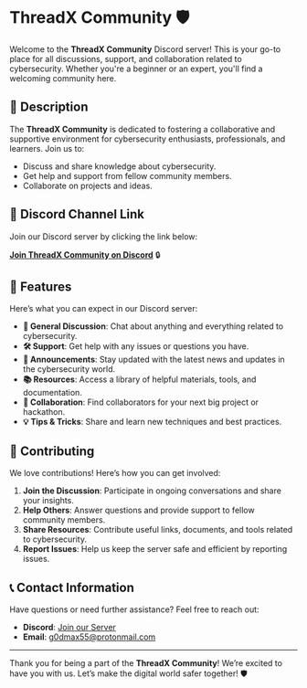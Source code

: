 # ThreadX Community 🛡️

Welcome to the **ThreadX Community** Discord server! This is your go-to place for all discussions, support, and collaboration related to cybersecurity. Whether you're a beginner or an expert, you'll find a welcoming community here.

## 📜 Description

The **ThreadX Community** is dedicated to fostering a collaborative and supportive environment for cybersecurity enthusiasts, professionals, and learners. Join us to:

- Discuss and share knowledge about cybersecurity.
- Get help and support from fellow community members.
- Collaborate on projects and ideas.

## 🔗 Discord Channel Link

Join our Discord server by clicking the link below:

[**Join ThreadX Community on Discord**]([https://discord.gg/your-invite-link](https://discord.com/invite/z4VTsSXdqr)) 🔒

## 🌟 Features

Here’s what you can expect in our Discord server:

- **💬 General Discussion**: Chat about anything and everything related to cybersecurity.
- **🛠️ Support**: Get help with any issues or questions you have.
- **📢 Announcements**: Stay updated with the latest news and updates in the cybersecurity world.
- **📚 Resources**: Access a library of helpful materials, tools, and documentation.
- **🤝 Collaboration**: Find collaborators for your next big project or hackathon.
- **💡 Tips & Tricks**: Share and learn new techniques and best practices.

## 🤝 Contributing

We love contributions! Here’s how you can get involved:

1. **Join the Discussion**: Participate in ongoing conversations and share your insights.
2. **Help Others**: Answer questions and provide support to fellow community members.
3. **Share Resources**: Contribute useful links, documents, and tools related to cybersecurity.
4. **Report Issues**: Help us keep the server safe and efficient by reporting issues.

## 📞 Contact Information

Have questions or need further assistance? Feel free to reach out:

- **Discord**: [Join our Server](https://discord.gg/your-invite-link)
- **Email**: g0dmax55@protonmail.com

---

Thank you for being a part of the **ThreadX Community**! We’re excited to have you with us. Let’s make the digital world safer together! 🛡️
